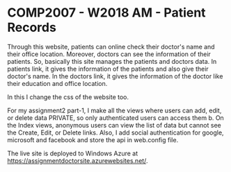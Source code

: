 <h1>COMP2007 - W2018 AM - Patient Records</h1>

<p>
            Through this website, patients can online check their doctor's name and their office location. Moreover, doctors can see the information
            of their patients. So, basically this site manages the patients and doctors data. In patients link, it gives the information of the 
            patients and also give their doctor's name. In the doctors link, it gives the information of the doctor like their education and office location.</p>

<p> In this I change the css of the website too.</p>

<p> For my assignment2 part-1, I make all the views where users can add, edit, or delete data PRIVATE, so only authenticated users can access them
     b.	On the Index views, anonymous users can view the list of data but cannot see the Create, Edit, or Delete links. 
     Also, I add social authentication for google, microsoft and facebook and store the api in web.config file.


<p>The live site is deployed to Windows Azure at <a href="https://assignmentdoctorsite.azurewebsites.net/">https://assignmentdoctorsite.azurewebsites.net/</a>.</p>